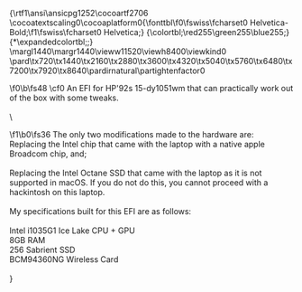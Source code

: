 {\rtf1\ansi\ansicpg1252\cocoartf2706
\cocoatextscaling0\cocoaplatform0{\fonttbl\f0\fswiss\fcharset0 Helvetica-Bold;\f1\fswiss\fcharset0 Helvetica;}
{\colortbl;\red255\green255\blue255;}
{\*\expandedcolortbl;;}
\margl1440\margr1440\vieww11520\viewh8400\viewkind0
\pard\tx720\tx1440\tx2160\tx2880\tx3600\tx4320\tx5040\tx5760\tx6480\tx7200\tx7920\tx8640\pardirnatural\partightenfactor0

\f0\b\fs48 \cf0 An EFI for HP\'92s 15-dy1051wm that can practically work out of the box with some tweaks. \
\
\

\f1\b0\fs36 The only two modifications made to the hardware are: \
Replacing the Intel chip that came with the laptop with a native apple Broadcom chip, and;\
\
Replacing the Intel Octane SSD that came with the laptop as it is not supported in macOS. If you do not do this, you cannot proceed with a hackintosh on this laptop. \
\
My specifications built for this EFI are as follows:\
\
Intel i1035G1 Ice Lake CPU + GPU\
8GB RAM \
256 Sabrient SSD \
BCM94360NG Wireless Card\
\
}